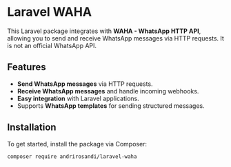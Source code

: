 # Laravel WAHA

This Laravel package integrates with **WAHA - WhatsApp HTTP API**, allowing you to send and receive WhatsApp messages via HTTP requests. It is not an official WhatsApp API.

## Features

- **Send WhatsApp messages** via HTTP requests.
- **Receive WhatsApp messages** and handle incoming webhooks.
- **Easy integration** with Laravel applications.
- Supports **WhatsApp templates** for sending structured messages.

## Installation

To get started, install the package via Composer:

```bash
composer require andrirosandi/laravel-waha
```
